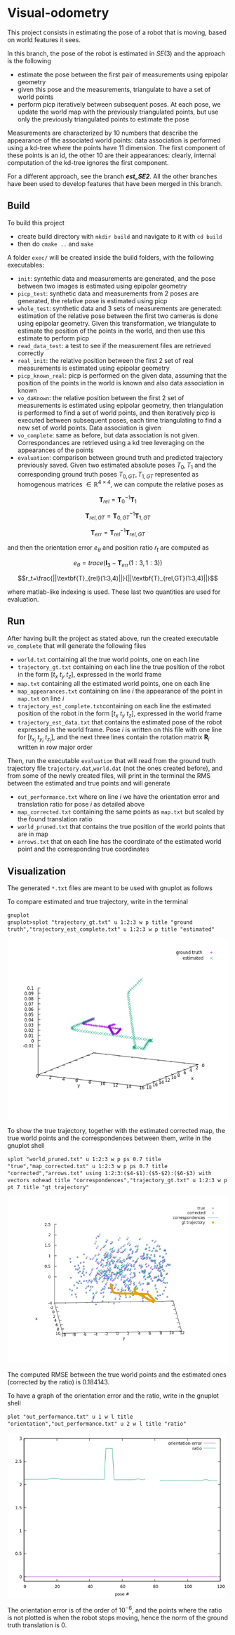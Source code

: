 # Visual-odometry

This project consists in estimating the pose of a robot that is moving, based on world features it sees.

In this branch, the pose of the robot is estimated in $SE(3)$ and the approach is the following
- estimate the pose between the first pair of measurements using epipolar geometry
- given this pose and the measurements, triangulate to have a set of world points
- perform picp iteratively between subsequent poses. At each pose, we update the world map with the previously triangulated points, but use only the previously triangulated points to estimate the pose

Measurements are characterized by 10 numbers that describe the appearance of the associated world points: data association is performed using a kd-tree where the points have 11 dimension. The first component of these points is an id, the other 10 are their appearances: clearly, internal computation of the kd-tree ignores the first component.

For a different approach, see the branch ***est_SE2***. All the other branches have been used to develop features that have been merged in this branch.

## Build

To build this project
- create build directory with `mkdir build` and navigate to it with `cd build`
- then do `cmake ..` and `make`

A folder `exec/` will be created inside the build folders, with the following executables:
- `init`: syntethic data and measurements are generated, and the pose between two images is estimated using epipolar geometry
- `picp_test`: synthetic data and measurements from 2 poses are generated, the relative pose is estimated using picp
- `whole_test`: synthetic data and 3 sets of measurements are generated: estimation of the relative pose between the first two cameras is done using epipolar geometry. Given this transformation, we triangulate to estimate the position of the points in the world, and then use this estimate to perform picp
- `read_data_test`: a test to see if the measurement files are retrieved correctly
- `real_init`: the relative position between the first 2 set of real measurements is estimated using epipolar geometry
- `picp_known_real`: picp is performed on the given data, assuming that the position of the points in the world is known and also data association in known
- `vo_daKnown`: the relative position between the first 2 set of measurements is estimated using epipolar geometry, then triangulation is performed to find a set of world points, and then iteratively picp is executed between subsequent poses, each time triangulating to find a new set of world points. Data association is given
- `vo_complete`: same as before, but data association is not given. Correspondances are retrieved using a kd tree leveraging on the appearances of the points
- `evaluation`: comparison between ground truth and predicted trajectory previously saved. Given two estimated absolute poses $T_0,T_1$ and the corresponding ground truth poses $T_{0,GT},T_{1,GT}$ represented as homogenous matrices $\in \mathbb{R}^{4\times4}$, we can compute the relative poses as
```math
\textbf{T}_{rel}=\textbf{T}^{-1}_{0}\textbf{T}_1
```
```math
\textbf{T}_{rel,GT}=\textbf{T}^{-1}_{0,GT}\textbf{T}_{1,GT}
```
```math
\textbf{T}_{err}=\textbf{T}^{-1}_{rel}\textbf{T}_{rel,GT}
```
and then the orientation error $e_{\theta}$ and position ratio $r_t$ are computed as
```math
e_{\theta}=trace(\textbf{I}_{3}-\textbf{T}_{err}(1:3,1:3))
```
```math
r_t=\frac{||\textbf{T}_{rel}(1:3,4)||}{||\textbf{T}_{rel,GT}(1:3,4)||}
```
where matlab-like indexing is used. These last two quantities are used for evaluation.

## Run

After having built the project as stated above, run the created executable ```vo_complete``` that will generate the following files
- ```world.txt``` containing all the true world points, one on each line
- ```trajectory_gt.txt``` containing on each line the true position of the robot in the form $[t_x \ t_y \ t_z]$, expressed in the world frame
- ```map.txt``` containing all the estimated world points, one on each line
- ```map_appearances.txt``` containing on line $i$ the appearance of the point in ```map.txt``` on line $i$
- ```trajectory_est_complete.txt```containing on each line the estimated position of the robot in the form $[t_x \ t_y \ t_z]$, expressed in the world frame
- ```trajectory_est_data.txt``` that contains the estimated pose of the robot expressed in the world frame. Pose $i$ is written on this file with one line for $[t_{x_i} \ t_{y_i} \ t_{z_i}]$, and the next three lines contain the rotation matrix $\textbf{R}_i$ written in row major order

Then, run the executable ```evaluation``` that will read from the ground truth trajectory file ```trajectory.dat```,```world.dat``` (not the ones created before), and from some of the newly created files, will print in the terminal the RMS between the estimated and true points and will generate
- ```out_performance.txt``` where on line $i$ we have the orientation error and translation ratio for pose $i$ as detailed above
- ```map_corrected.txt``` containing the same points as ```map.txt``` but scaled by the found translation ratio
- ```world_pruned.txt``` that contains the true position of the world points that are in map
- ```arrows.txt``` that on each line has the coordinate of the estimated world point and the corresponding true coordinates

## Visualization

The generated ```*.txt``` files are meant to be used with gnuplot as follows

To compare estimated and true trajectory, write in the terminal
```
gnuplot
gnuplot>splot "trajectory_gt.txt" u 1:2:3 w p title "ground truth","trajectory_est_complete.txt" u 1:2:3 w p title "estimated"
```
<p align="center">
<img src="imgs/trajectories_SE3.png" width="550" height="412">
</p>

To show the true trajectory, together with the estimated corrected map, the true world points and the correspondences between them, write in the gnuplot shell
```
splot "world_pruned.txt" u 1:2:3 w p ps 0.7 title "true","map_corrected.txt" u 1:2:3 w p ps 0.7 title "corrected","arrows.txt" using 1:2:3:($4-$1):($5-$2):($6-$3) with vectors nohead title "correspondences","trajectory_gt.txt" u 1:2:3 w p pt 7 title "gt trajectory"
```

<p align="center">
<img src="imgs/points_SE3.png">
</p>

The computed RMSE between the true world points and the estimated ones (corrected by the ratio) is $0.184143$.

To have a graph of the orientation error and the ratio, write in the gnuplot shell
```
plot "out_performance.txt" u 1 w l title "orientation","out_performance.txt" u 2 w l title "ratio"
```
<p align="center">
<img src="imgs/errors_SE3.png" width="500" height="375">
</p>

The orientation error is of the order of $10^{-6}$, and the points where the ratio is not plotted is when the robot stops moving, hence the norm of the ground truth translation is 0.
